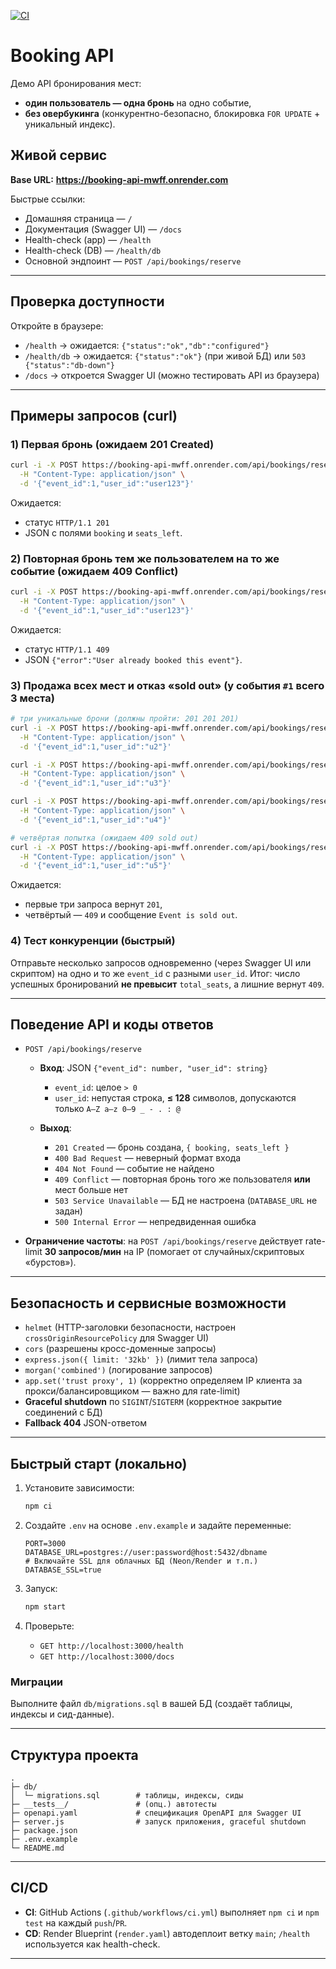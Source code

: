 [![CI](https://github.com/iBubenok/booking-api/actions/workflows/ci.yml/badge.svg)](https://github.com/iBubenok/booking-api/actions/workflows/ci.yml)

# Booking API

Демо API бронирования мест:
- **один пользователь — одна бронь** на одно событие,
- **без овербукинга** (конкурентно-безопасно, блокировка `FOR UPDATE` + уникальный индекс).

## Живой сервис

**Base URL:** **https://booking-api-mwff.onrender.com**

Быстрые ссылки:
- Домашняя страница — `/`
- Документация (Swagger UI) — `/docs`
- Health-check (app) — `/health`
- Health-check (DB) — `/health/db`
- Основной эндпоинт — `POST /api/bookings/reserve`

---

## Проверка доступности

Откройте в браузере:
- `/health` → ожидается: `{"status":"ok","db":"configured"}`
- `/health/db` → ожидается: `{"status":"ok"}` (при живой БД) или `503 {"status":"db-down"}`
- `/docs` → откроется Swagger UI (можно тестировать API из браузера)

---

## Примеры запросов (curl)

### 1) Первая бронь (ожидаем **201 Created**)

```bash
curl -i -X POST https://booking-api-mwff.onrender.com/api/bookings/reserve \
  -H "Content-Type: application/json" \
  -d '{"event_id":1,"user_id":"user123"}'
````

Ожидается:

* статус `HTTP/1.1 201`
* JSON с полями `booking` и `seats_left`.

### 2) Повторная бронь тем же пользователем на то же событие (ожидаем **409 Conflict**)

```bash
curl -i -X POST https://booking-api-mwff.onrender.com/api/bookings/reserve \
  -H "Content-Type: application/json" \
  -d '{"event_id":1,"user_id":"user123"}'
```

Ожидается:

* статус `HTTP/1.1 409`
* JSON `{"error":"User already booked this event"}`.

### 3) Продажа всех мест и отказ «sold out» (у события `#1` всего **3** места)

```bash
# три уникальные брони (должны пройти: 201 201 201)
curl -i -X POST https://booking-api-mwff.onrender.com/api/bookings/reserve \
  -H "Content-Type: application/json" \
  -d '{"event_id":1,"user_id":"u2"}'

curl -i -X POST https://booking-api-mwff.onrender.com/api/bookings/reserve \
  -H "Content-Type: application/json" \
  -d '{"event_id":1,"user_id":"u3"}'

curl -i -X POST https://booking-api-mwff.onrender.com/api/bookings/reserve \
  -H "Content-Type: application/json" \
  -d '{"event_id":1,"user_id":"u4"}'

# четвёртая попытка (ожидаем 409 sold out)
curl -i -X POST https://booking-api-mwff.onrender.com/api/bookings/reserve \
  -H "Content-Type: application/json" \
  -d '{"event_id":1,"user_id":"u5"}'
```

Ожидается:

* первые три запроса вернут `201`,
* четвёртый — `409` и сообщение `Event is sold out`.

### 4) Тест конкуренции (быстрый)

Отправьте несколько запросов одновременно (через Swagger UI или скриптом) на одно и то же `event_id` с разными `user_id`.
Итог: число успешных бронирований **не превысит** `total_seats`, а лишние вернут `409`.

---

## Поведение API и коды ответов

* `POST /api/bookings/reserve`

  * **Вход**: JSON `{"event_id": number, "user_id": string}`

    * `event_id`: целое `> 0`
    * `user_id`: непустая строка, **≤ 128** символов, допускаются только `A–Z a–z 0–9 _ - . : @`
  * **Выход**:

    * `201 Created` — бронь создана, `{ booking, seats_left }`
    * `400 Bad Request` — неверный формат входа
    * `404 Not Found` — событие не найдено
    * `409 Conflict` — повторная бронь того же пользователя **или** мест больше нет
    * `503 Service Unavailable` — БД не настроена (`DATABASE_URL` не задан)
    * `500 Internal Error` — непредвиденная ошибка
* **Ограничение частоты**: на `POST /api/bookings/reserve` действует rate-limit **30 запросов/мин** на IP (помогает от случайных/скриптовых «бурстов»).

---

## Безопасность и сервисные возможности

* `helmet` (HTTP-заголовки безопасности, настроен `crossOriginResourcePolicy` для Swagger UI)
* `cors` (разрешены кросс-доменные запросы)
* `express.json({ limit: '32kb' })` (лимит тела запроса)
* `morgan('combined')` (логирование запросов)
* `app.set('trust proxy', 1)` (корректно определяем IP клиента за прокси/балансировщиком — важно для rate-limit)
* **Graceful shutdown** по `SIGINT`/`SIGTERM` (корректное закрытие соединений с БД)
* **Fallback 404** JSON-ответом

---

## Быстрый старт (локально)

1. Установите зависимости:

   ```bash
   npm ci
   ```
2. Создайте `.env` на основе `.env.example` и задайте переменные:

   ```dotenv
   PORT=3000
   DATABASE_URL=postgres://user:password@host:5432/dbname
   # Включайте SSL для облачных БД (Neon/Render и т.п.)
   DATABASE_SSL=true
   ```
3. Запуск:

   ```bash
   npm start
   ```
4. Проверьте:

   * `GET http://localhost:3000/health`
   * `GET http://localhost:3000/docs`

### Миграции

Выполните файл `db/migrations.sql` в вашей БД (создаёт таблицы, индексы и сид-данные).

---

## Структура проекта

```
.
├─ db/
│  └─ migrations.sql        # таблицы, индексы, сиды
├─ __tests__/               # (опц.) автотесты
├─ openapi.yaml             # спецификация OpenAPI для Swagger UI
├─ server.js                # запуск приложения, graceful shutdown
├─ package.json
├─ .env.example
└─ README.md
```

---

## CI/CD

* **CI**: GitHub Actions (`.github/workflows/ci.yml`) выполняет `npm ci` и `npm test` на каждый `push`/`PR`.
* **CD**: Render Blueprint (`render.yaml`) автодеплоит ветку `main`; `/health` используется как health-check.

---

